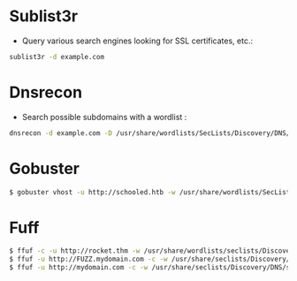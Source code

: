 # Sublist3r
* Query various search engines looking for SSL certificates, etc.:
```bash
sublist3r -d example.com
```


# Dnsrecon
* Search possible subdomains with a wordlist :
```bash
dnsrecon -d example.com -D /usr/share/wordlists/SecLists/Discovery/DNS/namelist.txt -t brt
```

# Gobuster
```bash
$ gobuster vhost -u http://schooled.htb -w /usr/share/wordlists/SecLists/Discovery/DNS/subdomains-top1million-110000.txt -o subdomains.txt -t 40
```


# Fuff
```bash
$ ffuf -c -u http://rocket.thm -w /usr/share/wordlists/seclists/Discovery/DNS/subdomains-top1million-110000.txt -H 'Host: FUZZ.rocket.thm' -fw 20 -mc all
$ ffuf -u http://FUZZ.mydomain.com -c -w /usr/share/seclists/Discovery/DNS/subdomains-top1million-5000.txt -fs 0
$ ffuf -u http://mydomain.com -c -w /usr/share/seclists/Discovery/DNS/subdomains-top1million-5000.txt -H 'Host: FUZZ.mydomain.com' -fs 0
```